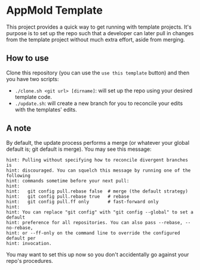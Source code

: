 # AppMold Template

This project provides a quick way to get running with template projects. It's purpose is to set up the repo such that a developer can later pull in changes from the template project without much extra effort, aside from merging.

## How to use
Clone this repository (you can use the `use this template` button) and then you have two scripts:
 * `./clone.sh <git url> [dirname]`: will set up the repo using your desired template code.
 * `./update.sh`: will create a new branch for you to reconcile your edits with the templates' edits.

## A note
By default, the update process performs a merge (or whatever your global default is; git default is merge). You may see this message:
```
hint: Pulling without specifying how to reconcile divergent branches is
hint: discouraged. You can squelch this message by running one of the following
hint: commands sometime before your next pull:
hint: 
hint:   git config pull.rebase false  # merge (the default strategy)
hint:   git config pull.rebase true   # rebase
hint:   git config pull.ff only       # fast-forward only
hint: 
hint: You can replace "git config" with "git config --global" to set a default
hint: preference for all repositories. You can also pass --rebase, --no-rebase,
hint: or --ff-only on the command line to override the configured default per
hint: invocation.
```

You may want to set this up now so you don't accidentally go against your repo's procedures.